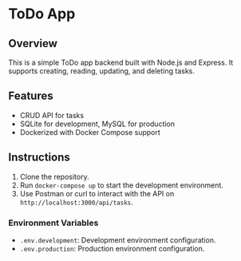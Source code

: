 # ToDo App

## Overview
This is a simple ToDo app backend built with Node.js and Express. It supports creating, reading, updating, and deleting tasks.

## Features
- CRUD API for tasks
- SQLite for development, MySQL for production
- Dockerized with Docker Compose support

## Instructions
1. Clone the repository.
2. Run `docker-compose up` to start the development environment.
3. Use Postman or curl to interact with the API on `http://localhost:3000/api/tasks`.

### Environment Variables
- `.env.development`: Development environment configuration.
- `.env.production`: Production environment configuration.
